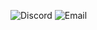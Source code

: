![Discord](https://img.shields.io/discord/308323056592486420?style=for-the-badge)
![Email](https://custom-icon-badges.demolab.com/badge/-carlosbritocut@gmail.comred?style=for-the-badge&logo=mention&logoColor=white)
